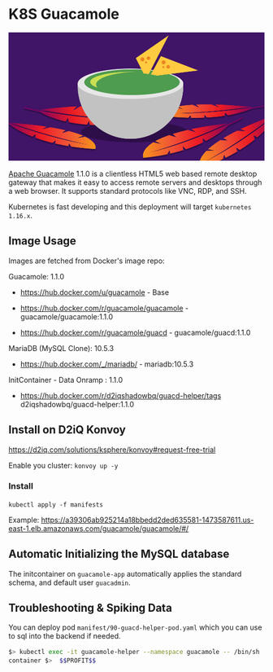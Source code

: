# K8S Guacamole

![banner](meta/k8s-guacamole-banner.png)

[Apache Guacamole](https://guacamole.apache.org/releases/1.1.0/) 1.1.0 is a clientless HTML5 web based remote desktop gateway that makes it easy to access remote servers and desktops through a web browser. It supports standard protocols like VNC, RDP, and SSH.

Kubernetes is fast developing and this deployment will target `kubernetes 1.16.x`.

## Image Usage

Images are fetched from Docker's image repo:

Guacamole: 1.1.0

* https://hub.docker.com/u/guacamole - Base

* https://hub.docker.com/r/guacamole/guacamole  - guacamole/guacamole:1.1.0
* https://hub.docker.com/r/guacamole/guacd  - guacamole/guacd:1.1.0

MariaDB (MySQL Clone): 10.5.3

* https://hub.docker.com/_/mariadb/ - mariadb:10.5.3

InitContainer - Data Onramp : 1.1.0

* https://hub.docker.com/r/d2iqshadowbq/guacd-helper/tags d2iqshadowbq/guacd-helper:1.1.0

## Install on D2iQ Konvoy

https://d2iq.com/solutions/ksphere/konvoy#request-free-trial

Enable you cluster: `konvoy up -y`

### Install

`kubectl apply -f manifests`

Example: https://a39306ab925214a18bbedd2ded635581-1473587611.us-east-1.elb.amazonaws.com/guacamole/guacamole/#/

## Automatic Initializing the MySQL database

The initcontainer on `guacamole-app` automatically applies the standard schema, and default user `guacadmin`.

## Troubleshooting & Spiking Data

You can deploy pod  `manifest/90-guacd-helper-pod.yaml` which you can use to sql into the backend if needed.


```bash
$> kubectl exec -it guacamole-helper --namespace guacamole -- /bin/sh
container $>  $$PROFIT$$
```
